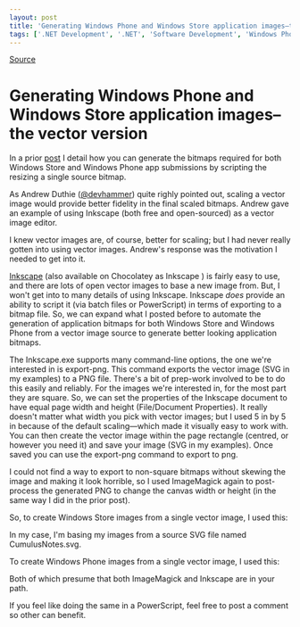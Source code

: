 ```yaml
---
layout: post
title: 'Generating Windows Phone and Windows Store application images–the vector version'
tags: ['.NET Development', '.NET', 'Software Development', 'Windows Phone 8.0', 'Windows Store', 'msmvps']
---
```

[Source](http://pr-blog.azurewebsites.net/2014/02/24/generating-windows-phone-and-windows-store-application-imagesthe-vector-version/ "Permalink to Generating Windows Phone and Windows Store application images–the vector version")

# Generating Windows Phone and Windows Store application images–the vector version

In a prior [post][1] I detail how you can generate the bitmaps required for both Windows Store and Windows Phone app submissions by scripting the resizing a single source bitmap.

As Andrew Duthie ([@devhammer][2]) quite righly pointed out, scaling a vector image would provide better fidelity in the final scaled bitmaps. Andrew gave an example of using Inkscape (both free and open-sourced) as a vector image editor.

I knew vector images are, of course, better for scaling; but I had never really gotten into using vector images. Andrew's response was the motivation I needed to get into it.

[Inkscape][3] (also available on Chocolatey as Inkscape ) is fairly easy to use, and there are lots of open vector images to base a new image from. But, I won't get into to many details of using Inkscape. Inkscape _does_ provide an ability to script it (via batch files or PowerScript) in terms of exporting to a bitmap file. So, we can expand what I posted before to automate the generation of application bitmaps for both Windows Store and Windows Phone from a vector image source to generate better looking application bitmaps.

The Inkscape.exe supports many command-line options, the one we're interested in is export-png. This command exports the vector image (SVG in my examples) to a PNG file. There's a bit of prep-work involved to be to do this easily and reliably. For the images we're interested in, for the most part they are square. So, we can set the properties of the Inkscape document to have equal page width and height (File/Document Properties). It really doesn't matter what width you pick with vector images; but I used 5 in by 5 in because of the default scaling—which made it visually easy to work with. You can then create the vector image within the page rectangle (centred, or however you need it) and save your image (SVG in my examples). Once saved you can use the export-png command to export to png.

I could not find a way to export to non-square bitmaps without skewing the image and making it look horrible, so I used ImageMagick again to post-process the generated PNG to change the canvas width or height (in the same way I did in the prior post).

So, to create Windows Store images from a single vector image, I used this:

In my case, I'm basing my images from a source SVG file named CumulusNotes.svg.

To create Windows Phone images from a single vector image, I used this:

Both of which presume that both ImageMagick and Inkscape are in your path.

If you feel like doing the same in a PowerScript, feel free to post a comment so other can benefit.

[1]: http://bitly.com/1k110wt
[2]: https://twitter.com/devhammer
[3]: http://bitly.com/1k3WH6U


